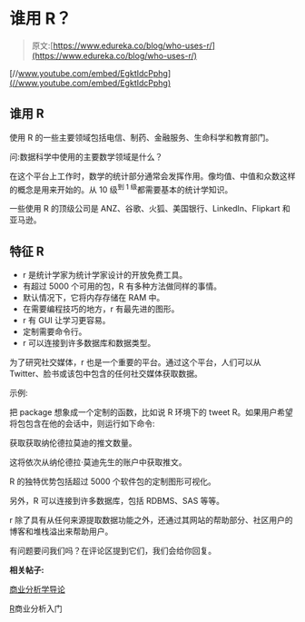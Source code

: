 # 谁用 R？

> 原文:[https://www.edureka.co/blog/who-uses-r/](https://www.edureka.co/blog/who-uses-r/)

[//www.youtube.com/embed/EgktIdcPphg](//www.youtube.com/embed/EgktIdcPphg)

## **谁用 R**

使用 R 的一些主要领域包括电信、制药、金融服务、生命科学和教育部门。

问:数据科学中使用的主要数学领域是什么？

在这个平台上工作时，数学的统计部分通常会发挥作用。像均值、中值和众数这样的概念是用来开始的。从 10 级<sup>到 1 级</sup>都需要基本的统计学知识。

一些使用 R 的顶级公司是 ANZ、谷歌、火狐、美国银行、LinkedIn、Flipkart 和亚马逊。

## **特征 R**

*   r 是统计学家为统计学家设计的开放免费工具。
*   有超过 5000 个可用的包，R 有多种方法做同样的事情。
*   默认情况下，它将内存存储在 RAM 中。
*   在需要编程技巧的地方，r 有最先进的图形。
*   r 有 GUI 让学习更容易。
*   定制需要命令行。
*   r 可以连接到许多数据库和数据类型。

为了研究社交媒体，r 也是一个重要的平台。通过这个平台，人们可以从 Twitter、脸书或该包中包含的任何社交媒体获取数据。

示例:

把 package 想象成一个定制的函数，比如说 R 环境下的 tweet R。如果用户希望将包包含在他的会话中，则运行如下命令:

获取获取纳伦德拉莫迪的推文数量。

这将依次从纳伦德拉·莫迪先生的账户中获取推文。

R 的独特优势包括超过 5000 个软件包的定制图形可视化。

另外，R 可以连接到许多数据库，包括 RDBMS、SAS 等等。

r 除了具有从任何来源提取数据功能之外，还通过其网站的帮助部分、社区用户的博客和堆栈溢出来帮助用户。

有问题要问我们吗？在评论区提到它们，我们会给你回复。

**相关帖子:**

[商业分析学导论](https://www.edureka.co/blog/videos/introduction-business-analytics-with-r/)

[R](https://www.edureka.co/r-for-analytics)商业分析入门